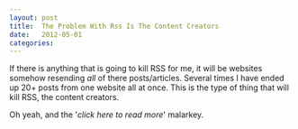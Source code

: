 ```yaml
---
layout: post
title:  The Problem With Rss Is The Content Creators
date:   2012-05-01
categories:
---
```


If there is anything that is going to kill RSS for me, it will be websites somehow resending *all* of there posts/articles. Several times I have ended up 20+ posts from one website all at once. This is the type of thing that will kill RSS, the content creators.

Oh yeah, and the '_click here to read more_' malarkey.
